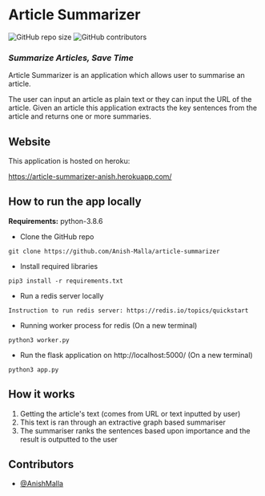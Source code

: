 # Article Summarizer

![GitHub repo size](https://img.shields.io/github/repo-size/Anish-Malla/article-summarizer)
![GitHub contributors](https://img.shields.io/github/contributors/Anish-Malla/article-summarizer)

### <em>Summarize Articles, Save Time</em>

Article Summarizer is an application which allows user to summarise an article.

The user can input an article as plain text or they can input the URL of the article. Given an article this application extracts
the key sentences from the article and returns one or more summaries.

## Website

This application is hosted on heroku:

https://article-summarizer-anish.herokuapp.com/

## How to run the app locally

**Requirements:** python-3.8.6

* Clone the GitHub repo
```
git clone https://github.com/Anish-Malla/article-summarizer
```
* Install required libraries
```
pip3 install -r requirements.txt
```
* Run a redis server locally
```
Instruction to run redis server: https://redis.io/topics/quickstart
``` 
* Running worker process for redis (On a new terminal)
```
python3 worker.py
```
* Run the flask application on http://localhost:5000/ (On a new terminal)
```
python3 app.py
```

## How it works

1. Getting the article's text (comes from URL or text inputted by user)
2. This text is ran through an extractive graph based summariser
3. The summariser ranks the sentences based upon importance and the result is outputted to the user

## Contributors

* [@AnishMalla](https://github.com/scottydocs) 
